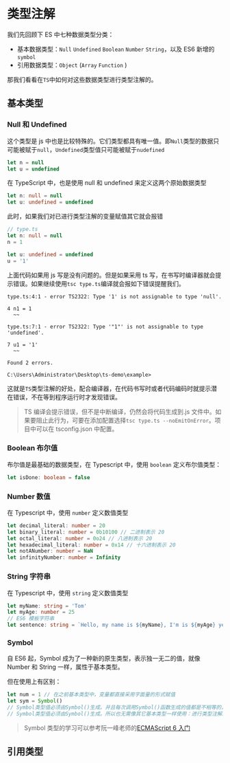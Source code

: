 # 类型注解

我们先回顾下 ES 中七种数据类型分类：

-   基本数据类型：`Null` `Undefined` `Boolean` `Number` `String`，以及 ES6 新增的`symbol`
-   引用数据类型：`Object` (`Array` `Function` )

那我们看看在`TS`中如何对这些数据类型进行类型注解的。

## 基本类型

### Null 和 Undefined

这个类型是 js 中也是比较特殊的。它们类型都具有唯一值。即`Null`类型的数据只可能被赋于`null`，`Undefined`类型值只可能被赋于`nudefined`

```js
let n = null
let u = undefined
```

在 TypeScript 中，也是使用 null 和 undefined 来定义这两个原始数据类型

```ts
let n: null = null
let u: undefined = undefined
```

此时，如果我们对已进行类型注解的变量赋值其它就会报错

```ts
// type.ts
let n: null = null
n = 1

let u: undefined = undefined
u = '1'
```

上面代码如果用 js 写是没有问题的。但是如果采用 ts 写，在书写时编译器就会提示错误。如果继续使用`tsc type.ts`编译就会报如下错误提醒我们。

```
type.ts:4:1 - error TS2322: Type '1' is not assignable to type 'null'.

4 n1 = 1
  ~~

type.ts:7:1 - error TS2322: Type '"1"' is not assignable to type 'undefined'.

7 u1 = '1'
  ~~

Found 2 errors.

C:\Users\Administrator\Desktop\ts-demo\example>
```

这就是`TS`类型注解的好处，配合编译器，在代码书写时或者代码编码时就提示潜在错误，不在等到程序运行时才发现错误。

> TS 编译会提示错误，但不是中断编译，仍然会将代码生成到.js 文件中。如果要阻止此行为，可要在添加配置选择`tsc type.ts --noEmitOnError`。项目中可以在 tsconfig.json 中配置。

### Boolean 布尔值

布尔值是最基础的数据类型，在 Typescript 中，使用 `boolean` 定义布尔值类型：

```ts
let isDone: boolean = false
```

### Number 数值

在 Typescript 中，使用 `number` 定义数值类型

```ts
let decimal_literal: number = 20
let binary_literal: number = 0b10100 // 二进制表示 20
let octal_literal: number = 0o24 // 八进制表示 20
let hexadecimal_literal: number = 0x14 // 十六进制表示 20
let notANumber: number = NaN
let infinityNumber: number = Infinity
```

### String 字符串

在 Typescript 中，使用 `string` 定义数值类型

```ts
let myName: string = 'Tom'
let myAge: number = 25
// ES6 模板字符串
let sentence: string = `Hello, my name is ${myName}, I'm is ${myAge} year old`
```

### Symbol

自 ES6 起，Symbol 成为了一种新的原生类型，表示独一无二的值，就像 Number 和 String 一样，属性于基本类型。

但在使用上有区别：

```js
let num = 1 // 在之前基本类型中，变量都直接采用字面量的形式赋值
let sym = Symbol()
// Symbol类型值必须由Symbol()生成。并且每次调用Symbol()函数生成的值都是不相等的，即使传入函数参数一样。
// Symbol类型值必须由Symbol()生成。所以也无需像其它基本类型一样使用：进行类型注解。
```

> Symbol 类型的学习可以参考阮一峰老师的[ECMAScript 6 入门](http://es6.ruanyifeng.com/#docs/symbol)

## 引用类型
